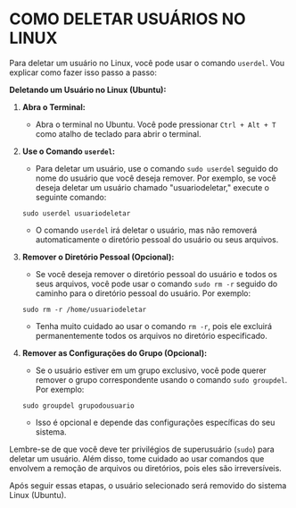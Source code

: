 # COMO DELETAR USUÁRIOS NO LINUX
Para deletar um usuário no Linux, você pode usar o comando `userdel`. Vou explicar como fazer isso passo a passo:

**Deletando um Usuário no Linux (Ubuntu):**

1. **Abra o Terminal:**

   - Abra o terminal no Ubuntu. Você pode pressionar `Ctrl + Alt + T` como atalho de teclado para abrir o terminal.

2. **Use o Comando `userdel`:**

   - Para deletar um usuário, use o comando `sudo userdel` seguido do nome do usuário que você deseja remover. Por exemplo, se você deseja deletar um usuário chamado "usuariodeletar," execute o seguinte comando:

   ```
   sudo userdel usuariodeletar
   ```

   - O comando `userdel` irá deletar o usuário, mas não removerá automaticamente o diretório pessoal do usuário ou seus arquivos.

3. **Remover o Diretório Pessoal (Opcional):**

   - Se você deseja remover o diretório pessoal do usuário e todos os seus arquivos, você pode usar o comando `sudo rm -r` seguido do caminho para o diretório pessoal do usuário. Por exemplo:

   ```
   sudo rm -r /home/usuariodeletar
   ```

   - Tenha muito cuidado ao usar o comando `rm -r`, pois ele excluirá permanentemente todos os arquivos no diretório especificado.

4. **Remover as Configurações do Grupo (Opcional):**

   - Se o usuário estiver em um grupo exclusivo, você pode querer remover o grupo correspondente usando o comando `sudo groupdel`. Por exemplo:

   ```
   sudo groupdel grupodousuario
   ```

   - Isso é opcional e depende das configurações específicas do seu sistema.

Lembre-se de que você deve ter privilégios de superusuário (`sudo`) para deletar um usuário. Além disso, tome cuidado ao usar comandos que envolvem a remoção de arquivos ou diretórios, pois eles são irreversíveis.

Após seguir essas etapas, o usuário selecionado será removido do sistema Linux (Ubuntu).

